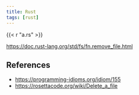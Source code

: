 ```yaml
---
title: Rust
tags: [rust]
---
```


{{< r "a.rs" >}}

<https://doc.rust-lang.org/std/fs/fn.remove_file.html>

## References

- <https://programming-idioms.org/idiom/155>
- <https://rosettacode.org/wiki/Delete_a_file>
